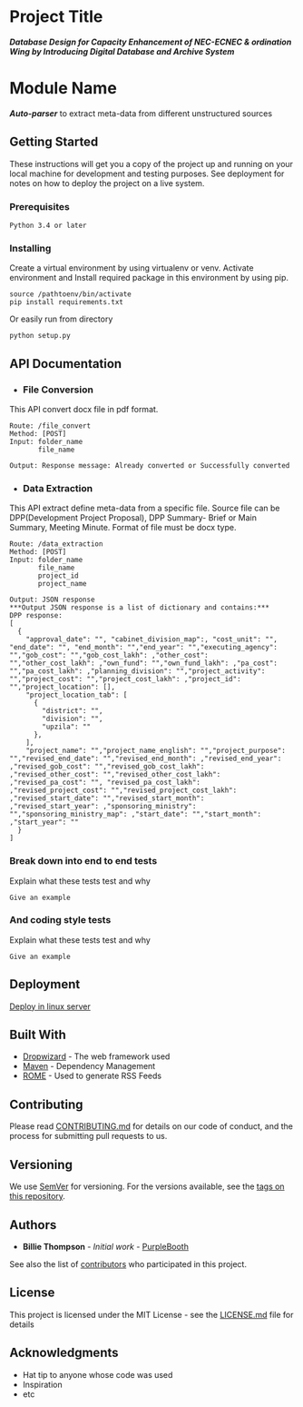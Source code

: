 # Project Title

***Database Design for Capacity Enhancement of NEC-ECNEC & ordination Wing by Introducing Digital Database and Archive System***
# Module Name
***Auto-parser*** to extract meta-data from different unstructured sources

## Getting Started

These instructions will get you a copy of the project up and running on your local machine for development and testing purposes. See deployment for notes on how to deploy the project on a live system.

### Prerequisites

```
Python 3.4 or later
```

### Installing

Create a virtual environment by using virtualenv or venv. Activate environment and Install required package in this environment by using pip. 

```
source /pathtoenv/bin/activate
pip install requirements.txt
```

Or easily run from directory

```
python setup.py
```

## API Documentation

* ### File Conversion
This API convert docx file in pdf format.
```
Route: /file_convert
Method: [POST]
Input: folder_name
       file_name

Output: Response message: Already converted or Successfully converted
```

* ### Data Extraction
This API extract define meta-data from a specific file. Source file can be DPP(Development Project Proposal), DPP Summary- Brief or Main Summary, Meeting Minute.
Format of file must be docx type.
```
Route: /data_extraction
Method: [POST]
Input: folder_name
       file_name
       project_id
       project_name

Output: JSON response
***Output JSON response is a list of dictionary and contains:***
DPP response:
[
  {
    "approval_date": "", "cabinet_division_map":, "cost_unit": "", "end_date": "", "end_month": "","end_year": "","executing_agency": "","gob_cost": "","gob_cost_lakh": ,"other_cost": "","other_cost_lakh": ,"own_fund": "","own_fund_lakh": ,"pa_cost": "","pa_cost_lakh": ,"planning_division": "","project_activity": "","project_cost": "","project_cost_lakh": ,"project_id": "","project_location": [],
    "project_location_tab": [
      {
        "district": "",
        "division": "",
        "upzila": ""
      },
    ],
    "project_name": "","project_name_english": "","project_purpose": "","revised_end_date": "","revised_end_month": ,"revised_end_year": ,"revised_gob_cost": "","revised_gob_cost_lakh": ,"revised_other_cost": "","revised_other_cost_lakh": ,"revised_pa_cost": "", "revised_pa_cost_lakh": ,"revised_project_cost": "","revised_project_cost_lakh": ,"revised_start_date": "","revised_start_month": ,"revised_start_year": ,"sponsoring_ministry": "","sponsoring_ministry_map": ,"start_date": "","start_month": ,"start_year": ""
  }
]
```

### Break down into end to end tests

Explain what these tests test and why

```
Give an example
```

### And coding style tests

Explain what these tests test and why

```
Give an example
```

## Deployment

[Deploy in linux server](https://docs.google.com/document/d/1mHeeXu2POn77GdKVOf_-YjLf1zwTnsdeVglbkgBJELg/edit?usp=sharing)

## Built With

* [Dropwizard](http://www.dropwizard.io/1.0.2/docs/) - The web framework used
* [Maven](https://maven.apache.org/) - Dependency Management
* [ROME](https://rometools.github.io/rome/) - Used to generate RSS Feeds

## Contributing

Please read [CONTRIBUTING.md](https://gist.github.com/PurpleBooth/b24679402957c63ec426) for details on our code of conduct, and the process for submitting pull requests to us.

## Versioning

We use [SemVer](http://semver.org/) for versioning. For the versions available, see the [tags on this repository](https://github.com/your/project/tags). 

## Authors

* **Billie Thompson** - *Initial work* - [PurpleBooth](https://github.com/PurpleBooth)

See also the list of [contributors](https://github.com/your/project/contributors) who participated in this project.

## License

This project is licensed under the MIT License - see the [LICENSE.md](LICENSE.md) file for details

## Acknowledgments

* Hat tip to anyone whose code was used
* Inspiration
* etc
